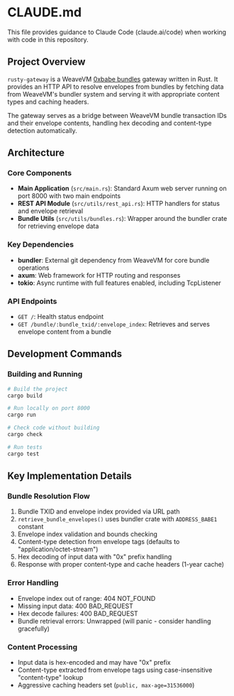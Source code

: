 # CLAUDE.md

This file provides guidance to Claude Code (claude.ai/code) when working with code in this repository.

## Project Overview

`rusty-gateway` is a WeaveVM [0xbabe bundles](https://github.com/weaveVM/bundler) gateway written in Rust. It provides an HTTP API to resolve envelopes from bundles by fetching data from WeaveVM's bundler system and serving it with appropriate content types and caching headers.

The gateway serves as a bridge between WeaveVM bundle transaction IDs and their envelope contents, handling hex decoding and content-type detection automatically.

## Architecture

### Core Components

- **Main Application** (`src/main.rs`): Standard Axum web server running on port 8000 with two main endpoints
- **REST API Module** (`src/utils/rest_api.rs`): HTTP handlers for status and envelope retrieval
- **Bundle Utils** (`src/utils/bundles.rs`): Wrapper around the bundler crate for retrieving envelope data

### Key Dependencies

- **bundler**: External git dependency from WeaveVM for core bundle operations
- **axum**: Web framework for HTTP routing and responses
- **tokio**: Async runtime with full features enabled, including TcpListener

### API Endpoints

- `GET /`: Health status endpoint
- `GET /bundle/:bundle_txid/:envelope_index`: Retrieves and serves envelope content from a bundle

## Development Commands

### Building and Running
```bash
# Build the project
cargo build

# Run locally on port 8000
cargo run

# Check code without building
cargo check

# Run tests
cargo test
```

## Key Implementation Details

### Bundle Resolution Flow
1. Bundle TXID and envelope index provided via URL path
2. `retrieve_bundle_envelopes()` uses bundler crate with `ADDRESS_BABE1` constant
3. Envelope index validation and bounds checking
4. Content-type detection from envelope tags (defaults to "application/octet-stream")
5. Hex decoding of input data with "0x" prefix handling
6. Response with proper content-type and cache headers (1-year cache)

### Error Handling
- Envelope index out of range: 404 NOT_FOUND
- Missing input data: 400 BAD_REQUEST  
- Hex decode failures: 400 BAD_REQUEST
- Bundle retrieval errors: Unwrapped (will panic - consider handling gracefully)

### Content Processing
- Input data is hex-encoded and may have "0x" prefix
- Content-type extracted from envelope tags using case-insensitive "content-type" lookup
- Aggressive caching headers set (`public, max-age=31536000`)